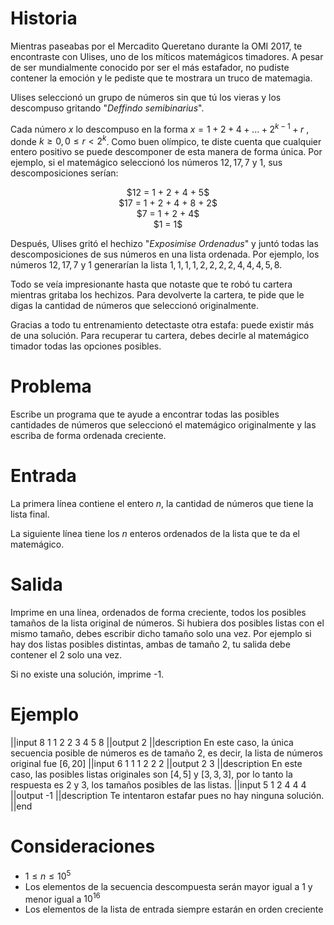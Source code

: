 # Historia

Mientras paseabas por el Mercadito Queretano durante la OMI 2017, te encontraste con Ulises, uno de los míticos matemágicos timadores. A pesar de ser mundialmente conocido por ser el más estafador, no pudiste contener la emoción y le pediste que te mostrara un truco de matemagia.

Ulises seleccionó un grupo de números sin que tú los vieras y los descompuso gritando "*Deffindo semibinarius*". 

Cada número $x$ lo descompuso en la forma $x = 1 + 2 + 4 + ... + 2^{k-1} + r$ , donde $k \geq 0, 0 \leq r < 2^k$. Como buen olímpico, te diste cuenta que cualquier entero positivo se puede descomponer de esta manera de forma única. Por ejemplo, si el matemágico seleccionó los números $12, 17, 7$ y $1$, sus descomposiciones serían:

<center>
$12 = 1 + 2 + 4 + 5$
</center>

<center>
$17 = 1 + 2 + 4 + 8 + 2$
</center>

<center>
$7 = 1 + 2 + 4$
</center>

<center>
$1 = 1$
</center>

Después, Ulises gritó el hechizo "*Exposimise Ordenadus*" y juntó todas las descomposiciones de sus números en una lista ordenada. Por ejemplo, los números $12,17,7$ y $1$ generarían la lista $1,1,1,1,2,2,2,2,4,4,4,5,8$.

Todo se veía impresionante hasta que notaste que te robó tu cartera mientras gritaba los hechizos. Para devolverte la cartera, te pide que le digas la cantidad de números que seleccionó originalmente.

Gracias a todo tu entrenamiento detectaste otra estafa: puede existir más de una solución. Para recuperar tu cartera, debes decirle al matemágico timador todas las opciones posibles.

# Problema

Escribe un programa que te ayude a encontrar todas las posibles cantidades de números que seleccionó el matemágico originalmente y las escriba de forma ordenada creciente.

# Entrada

La primera línea contiene el entero $n$, la cantidad de números que tiene la lista final.

La siguiente línea tiene los $n$ enteros ordenados de la lista que te da el matemágico. 

# Salida

Imprime en una línea, ordenados de forma creciente, todos los posibles tamaños de la lista original de números. Si hubiera dos posibles listas con el mismo tamaño, debes escribir dicho tamaño solo una vez. Por ejemplo si hay dos listas posibles distintas, ambas de tamaño 2, tu salida debe contener el 2 solo una vez.

Si no existe una solución, imprime -1.

# Ejemplo

||input
8
1 1 2 2 3 4 5 8
||output
2
||description
En este caso, la única secuencia posible de números es de tamaño 2, es decir, la lista de números original fue $[6,20]$
||input
6
1 1 1 2 2 2
||output
2 3
||description
En este caso, las posibles listas originales son $[4, 5]$ y  $[3, 3, 3]$, por lo tanto la respuesta es 2 y 3, los tamaños posibles de las listas.
||input
5
1 2 4 4 4
||output
-1
||description
Te intentaron estafar pues no hay ninguna solución.
||end
# Consideraciones

* $1 \leq n \leq 10^5$
* Los elementos de la secuencia descompuesta serán mayor igual a 1 y menor igual a $10^{16}$
* Los elementos de la lista de entrada siempre estarán en orden creciente

